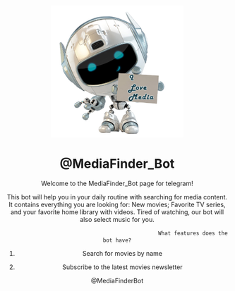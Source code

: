 

<center>

<p align="center"><img src="img/Bot1.jpg" width="300" height="300"></p>

# @MediaFinder_Bot
Welcome to the MediaFinder_Bot page for telegram!

This bot will help you in your daily routine with searching for media content. 
It contains everything you are looking for:
New movies; 
Favorite TV series, and your favorite home library with videos. 
Tired of watching, our bot will also select music for you.

                                                    What features does the bot have?


1) Search for movies by name

2) Subscribe to the latest movies newsletter

@MediaFinderBot
